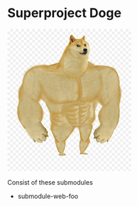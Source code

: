 # Superproject Doge

![super-doge](./super-doge.png)

Consist of these submodules

* submodule-web-foo
